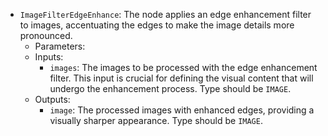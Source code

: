 - `ImageFilterEdgeEnhance`: The node applies an edge enhancement filter to images, accentuating the edges to make the image details more pronounced.
    - Parameters:
    - Inputs:
        - `images`: The images to be processed with the edge enhancement filter. This input is crucial for defining the visual content that will undergo the enhancement process. Type should be `IMAGE`.
    - Outputs:
        - `image`: The processed images with enhanced edges, providing a visually sharper appearance. Type should be `IMAGE`.
